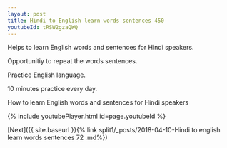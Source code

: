 ```yaml
---
layout: post
title: Hindi to English learn words sentences 450 
youtubeId: tRSW2gzaQWQ
---
```

 
 
Helps to learn English words and sentences for Hindi speakers.

Opportunitiy to repeat the words sentences. 

Practice English language. 
 
10 minutes practice every day. 
 
How to learn English words and sentences for Hindi speakers 
 
{% include youtubePlayer.html id=page.youtubeId %}
 
 
[Next]({{ site.baseurl }}{% link  split1/_posts/2018-04-10-Hindi to english learn words sentences 72 .md%})
 
